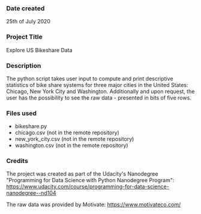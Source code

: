 ### Date created
25th of July 2020

### Project Title
Explore US Bikeshare Data

### Description
The python script takes user input to compute and print descriptive statistics of bike share systems for three major cities in the United States: Chicago, New York City and Washington. Additionally and upon request, the user has the possibility to see the raw data - presented in bits of five rows.

### Files used
* bikeshare.py
* chicago.csv (not in the remote repository)
* new_york_city.csv (not in the remote repository)
* washington.csv (not in the remote repository)

### Credits
The project was created as part of the Udacity's Nanodegree "Programming for Data Science with Python Nanodegree Program": https://www.udacity.com/course/programming-for-data-science-nanodegree--nd104

The raw data was provided by Motivate: https://www.motivateco.com/